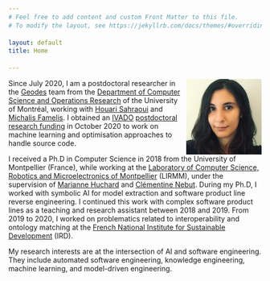 ```yaml
---
# Feel free to add content and custom Front Matter to this file.
# To modify the layout, see https://jekyllrb.com/docs/themes/#overriding-theme-defaults

layout: default
title: Home

---
```

<img src="./photo.png" style="float: right;" width = "150px" />

Since July 2020, I am a postdoctoral researcher in the [Geodes](http://geodes.iro.umontreal.ca/fr/) team from the [Department of Computer Science and Operations Research](https://diro.umontreal.ca/english/home/) of the University of Montréal, working with [Houari Sahraoui](http://www.iro.umontreal.ca/~sahraouh/) and [Michalis Famelis](https://michalis.famelis.info/). I obtained an [IVADO](https://ivado.ca/en/) [postdoctoral research funding](https://ivado.ca/en/scholarships-and-grants/postdoctoral-research-funding/) in October 2020 to work on machine learning and optimisation approaches to handle source code.  

I received a Ph.D in Computer Science in 2018 from the University of Montpellier (France), while working at the [Laboratory of Computer Science, Robotics and Microelectronics of Montpellier](https://www.lirmm.fr/) (LIRMM), under the supervision of [Marianne Huchard](http://www.lirmm.fr/users/utilisateurs-lirmm/marianne-huchard) and [Clémentine Nebut](http://www.lirmm.fr/users/utilisateurs-lirmm/clementine-nebut). During my Ph.D, I worked with symbolic AI for model extraction and software product line reverse engineering. I continued this work with complex software product lines as a teaching and research assistant between 2018 and 2019. From 2019 to 2020, I worked on problematics related to interoperability and ontology matching at the  [French National Institute for Sustainable Development](https://www.ird.fr/) (IRD).  

My research interests are at the intersection of AI and software engineering. They include  automated software engineering, knowledge engineering, machine learning, and model-driven engineering.
